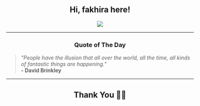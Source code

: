 <h2 align="center"> Hi, fakhira here!</h2>

<p align="center">
<a href="https://github.com/fakhiralkda" alt="github streak"><img src="https://dvst-streak.herokuapp.com/?user=fakhiralkda&theme=tokyonight&fire=DD472C"></a>
</p>

<hr>
<h3 align="center">Quote of The Day</h3>
<p align="center">
<blockquote>
<i>"People have the illusion that all over the world, all the time, all kinds of fantastic things are happening."</i>
<br>
<b>- David Brinkley</b>
</blockquote>
</p>


<hr>
<h2 align="center">Thank You 🙏🏼</h2>
